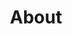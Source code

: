 ---
title: About
position: 2
image: "/uploads/about.jpg"
images:
- "/uploads/about-01.jpg"
- "/uploads/about-02.jpg"
- "/uploads/about-03.jpg"
- "/uploads/about-04.jpg"
section:
- title: About
  text: Opened in September 2016, by brothers [Noel](https://www.instagram.com/noelvenning/)
    and [Max Venning](https://www.instagram.com/mrmaxvenning/), Three Sheets is a
    neighbourhood café-bar in Dalston specialising in drinks. We take great care selecting
    our wine and beer, which we rotate regularly. The coffee is provided by [Alchemy](http://www.alchemycoffee.co.uk),
    which we serve alongside a range of snacks through the day, and into the evening.
    Our speciality is cocktails. With a weekly rotating seasonal menu, we aim to utilise
    modern kitchen techniques and ingredients to create drinks that are delicious
    and unique to the city. Noel recently moved to London from Manchester, where he
    was running Crazy Pedro’s, after stints at Trof and the Deaf Institute. Max recently
    left the position of Operations Manager at the Drink Factory, overseeing 69 Colebrooke
    Row, and opening Bar Termini. Previously he worked at Socio Rehab, and set up
    Almost Famous Burgers in Manchester, as well as a period at Rick’s Cocktail Bar
    in Edinburgh.
- title: Wine
  text: Lorem ipsum dolor sit amet, consectetur adipiscing elit. Nulla vitae elit
    libero, a pharetra augue. Etiam porta sem malesuada magna mollis euismod. Donec
    id elit non mi porta gravida at eget metus. Integer posuere erat a ante venenatis
    dapibus posuere velit aliquet. Cras mattis consectetur purus sit amet fermentum.
    Nullam id dolor id nibh ultricies vehicula ut id elit. Cras justo odio, dapibus
    ac facilisis in, egestas eget quam. Morbi leo risus, porta ac consectetur ac,
    vestibulum at eros. Aenean eu leo quam. Pellentesque ornare sem lacinia quam venenatis
    vestibulum. Vestibulum id ligula porta felis euismod semper.
- title: Food
  text: Integer posuere erat a ante venenatis dapibus posuere velit aliquet. Duis
    mollis, est non commodo luctus, nisi erat porttitor ligula, eget lacinia odio
    sem nec elit. Vestibulum id ligula porta felis euismod semper. Aenean lacinia
    bibendum nulla sed consectetur. Aenean eu leo quam. Pellentesque ornare sem lacinia
    quam venenatis vestibulum. Aenean lacinia bibendum nulla sed consectetur.
press:
- quote: Vivamus sagittis lacus vel augue laoreet
  cite: Time Out
  link: http://www.timeout.com
- quote: Praesent commodo cursus magna, vel scelerisque
  cite: Bar Monthly
  link: http://www.timeout.com
- quote: Sem Adipiscing Cras Sollicitudin
  cite: Egestas Sollicitudin
  link: http://www.timeout.com
- quote: Commodo Ultricies Nullam Fermentum
  cite: The Guardian
  link: http://www.google.com
layout: about
---